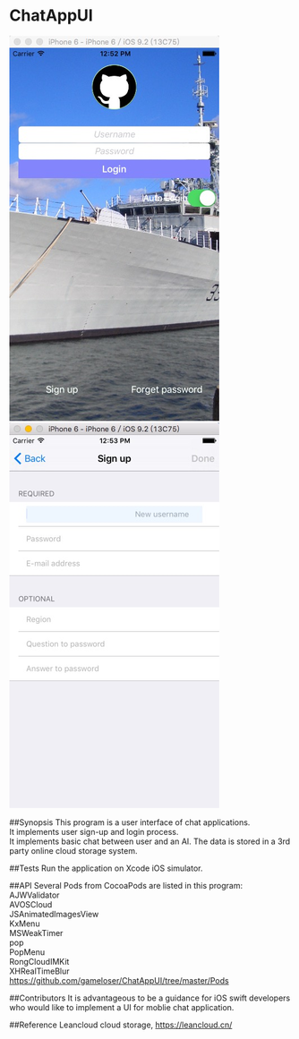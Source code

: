 # ChatAppUI
![Alt text](/login_ui.png?raw=true "Login")
![Alt text](/sign-up_ui.png?raw=true "Sign-up")

##Synopsis
This program is a user interface of chat applications.  
It implements user sign-up and login process.  
It implements basic chat between user and an AI.
The data is stored in a 3rd party online cloud storage system.  

##Tests
Run the application on Xcode iOS simulator.  

##API
Several Pods from CocoaPods are listed in this program:  
  AJWValidator  
  AVOSCloud  
  JSAnimatedImagesView  
  KxMenu  
  MSWeakTimer  
  pop  
  PopMenu  
  RongCloudIMKit  
  XHRealTimeBlur  
https://github.com/gameloser/ChatAppUI/tree/master/Pods  

##Contributors
It is advantageous to be a guidance for iOS swift developers who would like to implement a UI for moblie chat application.  

##Reference
Leancloud cloud storage, https://leancloud.cn/


